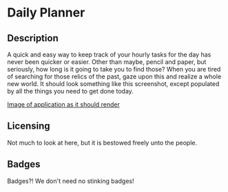 # Daily Planner

## Description

A quick and easy way to keep track of your hourly tasks for the day has never been quicker or easier.  Other than maybe, pencil and paper, but seriously, how long is it going to take you to find those?  When you are tired of searching for those relics of the past, gaze upon this and realize a whole new world.  It should look something like this screenshot, except populated by all the things you need to get done today.

[Image of application as it should render](daily-planner-capture.PNG)


## Licensing

Not much to look at here, but it is bestowed freely unto the people.

## Badges

Badges?!  We don't need no stinking badges!
